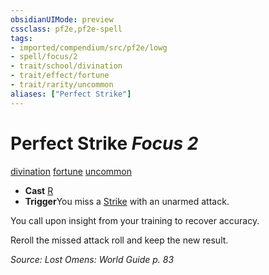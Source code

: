 ```yaml
---
obsidianUIMode: preview
cssclass: pf2e,pf2e-spell
tags:
- imported/compendium/src/pf2e/lowg
- spell/focus/2
- trait/school/divination
- trait/effect/fortune
- trait/rarity/uncommon
aliases: ["Perfect Strike"]
---
```

# Perfect Strike *Focus 2*   
[divination](divination.md)  [fortune](fortune.md)  [uncommon](uncommon.md)  

- **Cast** [R](chapter-9-playing-the-game.md#Actions "Reaction") 
- **Trigger**You miss a [Strike](strike.md) with an unarmed attack.

You call upon insight from your training to recover accuracy.

Reroll the missed attack roll and keep the new result.

*Source: Lost Omens: World Guide p. 83*